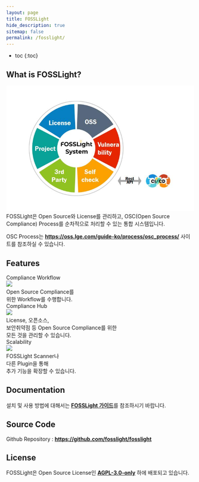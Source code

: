 ```yaml
---
layout: page
title: FOSSLight
hide_description: true
sitemap: false
permalink: /fosslight/
---
```


* toc
{:toc}

## What is FOSSLight?

<img src="../assets/img/fosslight_system.jpg" alt="FOSSLight System"><br>
FOSSLight은 Open Source와 License를 관리하고, OSC(Open Source Compliance) Process를 순차적으로 처리할 수 있는 통합 시스템입니다.

OSC Process는 <a href="https://oss.lge.com/guide-ko/process/osc_process/"><b>https://oss.lge.com/guide-ko/process/osc_process/</b></a> 사이트를 참조하실 수 있습니다.

## Features

<div class="flex-container">
  <div class="flex-contents">
    <div>
      <div id="feature_title">
        Compliance Workflow
      </div>
      <div id="feature_img">
        <img src="https://img.icons8.com/pastel-glyph/50/000000/workflow-cycle--v1.png"/>
      </div>
      <div id="feature_content">
        Open Source Compliance를<br>위한 Workflow를 수행합니다.
      </div>
    </div>
  </div>

  <div class="flex-contents">
    <div>
      <div id="feature_title">
        Compliance Hub
      </div>
      <div id="feature_img">
        <img src="https://img.icons8.com/wired/64/000000/hub.png"/>
      </div>
      <div id="feature_content">
        License, 오픈소스,<br>보안취약점 등 Open Source Compliance를 위한<br>모든 것을 관리할 수 있습니다.
      </div>
    </div>
  </div>

  <div class="flex-contents">
    <div>
      <div id="feature_title">
        Scalability
      </div>
      <div id="feature_img">
        <img src="https://img.icons8.com/wired/64/000000/plugin.png"/>
      </div>
      <div id="feature_content">
        FOSSLight Scanner나<br>다른 Plugin을 통해<br>추가 기능을 확장할 수 있습니다.
      </div>
    </div>
  </div>
</div>

## Documentation

설치 및 사용 방법에 대해서는 <a href="https://fosslight.github.io/fosslight-guide/"><b>FOSSLight 가이드</b></a>를 참조하시기 바랍니다.

## Source Code

Github Repository : <a href="https://github.com/fosslight/fosslight"><b>https://github.com/fosslight/fosslight</b></a>

## License

FOSSLight은 Open Source License인 <a href="https://github.com/fosslight/fosslight_system/blob/main/LICENSE"><b>AGPL-3.0-only</b></a> 하에 배포되고 있습니다.
